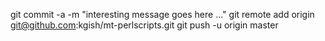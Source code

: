 
git commit -a  -m "interesting message goes here ..."
git remote add origin git@github.com:kgish/mt-perlscripts.git
git push -u origin master
